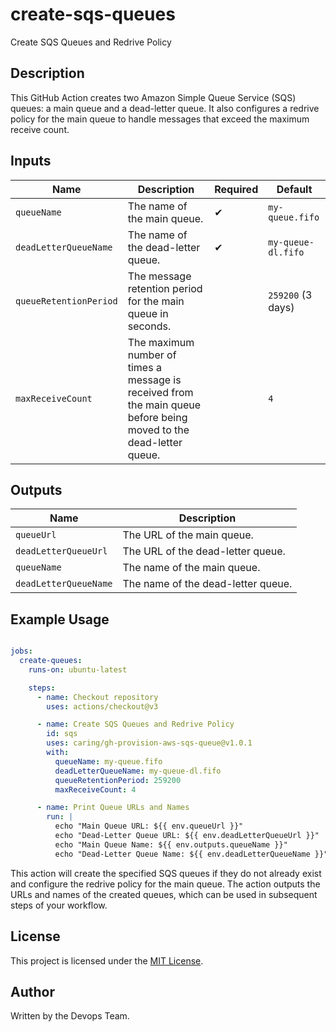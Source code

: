 # create-sqs-queues

Create SQS Queues and Redrive Policy

## Description

This GitHub Action creates two Amazon Simple Queue Service (SQS) queues: a main queue and a dead-letter queue. It also configures a redrive policy for the main queue to handle messages that exceed the maximum receive count.

## Inputs

| Name                  | Description                                                 | Required | Default         |
| --------------------- | ----------------------------------------------------------- | -------- | --------------- |
| `queueName`           | The name of the main queue.                                 | ✔        | `my-queue.fifo` |
| `deadLetterQueueName` | The name of the dead-letter queue.                          | ✔        | `my-queue-dl.fifo` |
| `queueRetentionPeriod` | The message retention period for the main queue in seconds. |          | `259200` (3 days) |
| `maxReceiveCount`     | The maximum number of times a message is received from the main queue before being moved to the dead-letter queue. |          | `4`             |

## Outputs

| Name                   | Description                           |
| ---------------------- | ------------------------------------- |
| `queueUrl`             | The URL of the main queue.             |
| `deadLetterQueueUrl`   | The URL of the dead-letter queue.      |
| `queueName`             | The name of the main queue.             |
| `deadLetterQueueName`   | The name of the dead-letter queue.      |

## Example Usage

```yaml

jobs:
  create-queues:
    runs-on: ubuntu-latest

    steps:
      - name: Checkout repository
        uses: actions/checkout@v3

      - name: Create SQS Queues and Redrive Policy
        id: sqs
        uses: caring/gh-provision-aws-sqs-queue@v1.0.1
        with:
          queueName: my-queue.fifo
          deadLetterQueueName: my-queue-dl.fifo
          queueRetentionPeriod: 259200
          maxReceiveCount: 4

      - name: Print Queue URLs and Names
        run: |
          echo "Main Queue URL: ${{ env.queueUrl }}"
          echo "Dead-Letter Queue URL: ${{ env.deadLetterQueueUrl }}"
          echo "Main Queue Name: ${{ env.outputs.queueName }}"
          echo "Dead-Letter Queue Name: ${{ env.deadLetterQueueName }}"
```

This action will create the specified SQS queues if they do not already exist and configure the redrive policy for the main queue. The action outputs the URLs and names of the created queues, which can be used in subsequent steps of your workflow.

## License

This project is licensed under the [MIT License](LICENSE).

## Author

Written by the Devops Team.